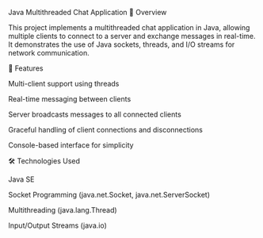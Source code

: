 Java Multithreaded Chat Application
📌 Overview

This project implements a multithreaded chat application in Java, allowing multiple clients to connect to a server and exchange messages in real-time.
It demonstrates the use of Java sockets, threads, and I/O streams for network communication.

🚀 Features

Multi-client support using threads

Real-time messaging between clients

Server broadcasts messages to all connected clients

Graceful handling of client connections and disconnections

Console-based interface for simplicity

🛠 Technologies Used

Java SE

Socket Programming (java.net.Socket, java.net.ServerSocket)

Multithreading (java.lang.Thread)

Input/Output Streams (java.io)
